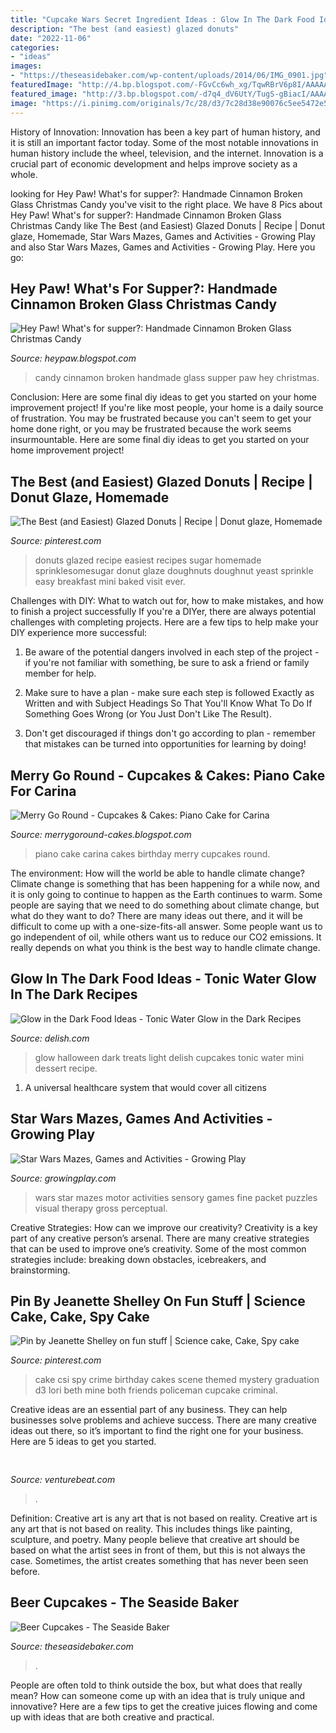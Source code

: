 ```yaml
---
title: "Cupcake Wars Secret Ingredient Ideas : Glow In The Dark Food Ideas"
description: "The best (and easiest) glazed donuts"
date: "2022-11-06"
categories:
- "ideas"
images:
- "https://theseasidebaker.com/wp-content/uploads/2014/06/IMG_0901.jpg"
featuredImage: "http://4.bp.blogspot.com/-FGvCc6wh_xg/TqwRBrV6p8I/AAAAAAAAAhA/87oAn7eeNXQ/s1600/piano.jpg"
featured_image: "http://3.bp.blogspot.com/-d7q4_dV6UtY/TugS-gBiacI/AAAAAAAAAIM/xsEA3go7pwk/s1600/finished+candy.jpg"
image: "https://i.pinimg.com/originals/7c/28/d3/7c28d38e90076c5ee5472e522c232aba.jpg"
---
```



History of Innovation:
Innovation has been a key part of human history, and it is still an important factor today. Some of the most notable innovations in human history include the wheel, television, and the internet. Innovation is a crucial part of economic development and helps improve society as a whole.

	

		
looking for Hey Paw! What&#039;s for supper?: Handmade Cinnamon Broken Glass Christmas Candy you've visit to the right place. We have 8 Pics about Hey Paw! What&#039;s for supper?: Handmade Cinnamon Broken Glass Christmas Candy like The Best (and Easiest) Glazed Donuts | Recipe | Donut glaze, Homemade, Star Wars Mazes, Games and Activities - Growing Play and also Star Wars Mazes, Games and Activities - Growing Play. Here you go:
		
    
## Hey Paw! What&#039;s For Supper?: Handmade Cinnamon Broken Glass Christmas Candy

<img loading=lazy src="http://3.bp.blogspot.com/-d7q4_dV6UtY/TugS-gBiacI/AAAAAAAAAIM/xsEA3go7pwk/s1600/finished+candy.jpg" onerror="this.onerror=null;this.src='https://tse2.mm.bing.net/th?id=OIP.8I95RwzvJQwNCx8rx68KVAHaJ6&amp;pid=15.1';" alt="Hey Paw! What&#039;s for supper?: Handmade Cinnamon Broken Glass Christmas Candy">

_Source: heypaw.blogspot.com_

>candy cinnamon broken handmade glass supper paw hey christmas. 

	

Conclusion: Here are some final diy ideas to get you started on your home improvement project!
If you're like most people, your home is a daily source of frustration. You may be frustrated because you can't seem to get your home done right, or you may be frustrated because the work seems insurmountable. Here are some final diy ideas to get you started on your home improvement project!

    
## The Best (and Easiest) Glazed Donuts | Recipe | Donut Glaze, Homemade

<img loading=lazy src="https://i.pinimg.com/originals/29/e0/d3/29e0d348e7d560a7d2be4661bb68ed69.jpg" onerror="this.onerror=null;this.src='https://tse2.mm.bing.net/th?id=OIP.60a1JWaOuFIWRqP_WfKqWQHaJk&amp;pid=15.1';" alt="The Best (and Easiest) Glazed Donuts | Recipe | Donut glaze, Homemade">

_Source: pinterest.com_

>donuts glazed recipe easiest recipes sugar homemade sprinklesomesugar donut glaze doughnuts doughnut yeast sprinkle easy breakfast mini baked visit ever. 

	

Challenges with DIY: What to watch out for, how to make mistakes, and how to finish a project successfully
If you're a DIYer, there are always potential challenges with completing projects. Here are a few tips to help make your DIY experience more successful: 
1. Be aware of the potential dangers involved in each step of the project - if you're not familiar with something, be sure to ask a friend or family member for help.

2. Make sure to have a plan - make sure each step is followed Exactly as Written and with Subject Headings So That You'll Know What To Do If Something Goes Wrong (or You Just Don't Like The Result).

3. Don't get discouraged if things don't go according to plan - remember that mistakes can be turned into opportunities for learning by doing!

    
## Merry Go Round - Cupcakes &amp; Cakes: Piano Cake For Carina

<img loading=lazy src="http://4.bp.blogspot.com/-FGvCc6wh_xg/TqwRBrV6p8I/AAAAAAAAAhA/87oAn7eeNXQ/s1600/piano.jpg" onerror="this.onerror=null;this.src='https://tse1.mm.bing.net/th?id=OIP.qW6Mx_KjIFtmCCS-0rhZ8QHaF2&amp;pid=15.1';" alt="Merry Go Round - Cupcakes &amp; Cakes: Piano Cake for Carina">

_Source: merrygoround-cakes.blogspot.com_

>piano cake carina cakes birthday merry cupcakes round. 

	

The environment: How will the world be able to handle climate change?
Climate change is something that has been happening for a while now, and it is only going to continue to happen as the Earth continues to warm. Some people are saying that we need to do something about climate change, but what do they want to do? There are many ideas out there, and it will be difficult to come up with a one-size-fits-all answer. Some people want us to go independent of oil, while others want us to reduce our CO2 emissions. It really depends on what you think is the best way to handle climate change.

    
## Glow In The Dark Food Ideas - Tonic Water Glow In The Dark Recipes

<img loading=lazy src="http://del.h-cdn.co/assets/15/42/delish-glow-food-cupcakes.png" onerror="this.onerror=null;this.src='https://tse1.mm.bing.net/th?id=OIP.bVXqfpdbPkpkesv9mALa3AHaLK&amp;pid=15.1';" alt="Glow in the Dark Food Ideas - Tonic Water Glow in the Dark Recipes">

_Source: delish.com_

>glow halloween dark treats light delish cupcakes tonic water mini dessert recipe. 

	

1. A universal healthcare system that would cover all citizens

    
## Star Wars Mazes, Games And Activities - Growing Play

<img loading=lazy src="https://d3a0uqnd170kn6.cloudfront.net/wp-content/uploads/2018/01/15122202/Star-Wars-Mazes-and-Puzzles-Cover-796x1030.jpg" onerror="this.onerror=null;this.src='https://tse3.mm.bing.net/th?id=OIP.aCpekgCx55AKA4rOiTXVjAHaJl&amp;pid=15.1';" alt="Star Wars Mazes, Games and Activities - Growing Play">

_Source: growingplay.com_

>wars star mazes motor activities sensory games fine packet puzzles visual therapy gross perceptual. 

	

Creative Strategies: How can we improve our creativity?
Creativity is a key part of any creative person’s arsenal. There are many creative strategies that can be used to improve one’s creativity. Some of the most common strategies include: breaking down obstacles, icebreakers, and brainstorming.

    
## Pin By Jeanette Shelley On Fun Stuff | Science Cake, Cake, Spy Cake

<img loading=lazy src="https://i.pinimg.com/originals/7c/28/d3/7c28d38e90076c5ee5472e522c232aba.jpg" onerror="this.onerror=null;this.src='https://tse2.mm.bing.net/th?id=OIP.3VFsu_LI2qhNU9jrJDckZgHaFj&amp;pid=15.1';" alt="Pin by Jeanette Shelley on fun stuff | Science cake, Cake, Spy cake">

_Source: pinterest.com_

>cake csi spy crime birthday cakes scene themed mystery graduation d3 lori beth mine both friends policeman cupcake criminal. 

	

Creative ideas are an essential part of any business. They can help businesses solve problems and achieve success. There are many creative ideas out there, so it’s important to find the right one for your business. Here are 5 ideas to get you started.

    
## 

<img loading=lazy src="https://venturebeat.com/wp-content/uploads/2019/11/lenovoar2.jpg" onerror="this.onerror=null;this.src='https://tse4.mm.bing.net/th?id=OIP.bfBDLNaQxASxF2IiPgJsNwHaC3&amp;pid=15.1';" alt="">

_Source: venturebeat.com_

>. 

	

Definition: Creative art is any art that is not based on reality.
Creative art is any art that is not based on reality. This includes things like painting, sculpture, and poetry. Many people believe that creative art should be based on what the artist sees in front of them, but this is not always the case. Sometimes, the artist creates something that has never been seen before.

    
## Beer Cupcakes - The Seaside Baker

<img loading=lazy src="https://theseasidebaker.com/wp-content/uploads/2014/06/IMG_0901.jpg" onerror="this.onerror=null;this.src='https://tse2.mm.bing.net/th?id=OIP.dRArk1RtqNn4PJAUpFFQpwHaLH&amp;pid=15.1';" alt="Beer Cupcakes - The Seaside Baker">

_Source: theseasidebaker.com_

>. 

	

People are often told to think outside the box, but what does that really mean? How can someone come up with an idea that is truly unique and innovative? Here are a few tips to get the creative juices flowing and come up with ideas that are both creative and practical.

